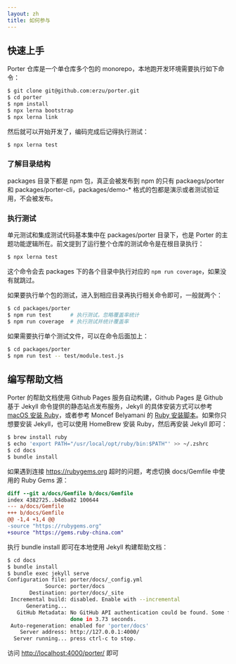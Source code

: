 ```yaml
---
layout: zh
title: 如何参与
---
```


## 快速上手

Porter 仓库是一个单仓库多个包的 monorepo，本地跑开发环境需要执行如下命令：

```bash
$ git clone git@github.com:erzu/porter.git
$ cd porter
$ npm install
$ npx lerna bootstrap
$ npx lerna link
```

然后就可以开始开发了，编码完成后记得执行测试：

```bash
$ npx lerna test
```

### 了解目录结构

packages 目录下都是 npm 包，真正会被发布到 npm 的只有 packaegs/porter 和 packages/porter-cli，packages/demo-* 格式的包都是演示或者测试验证用，不会被发布。

### 执行测试

单元测试和集成测试代码基本集中在 packages/porter 目录下，也是 Porter 的主题功能逻辑所在。前文提到了运行整个仓库的测试命令是在根目录执行：

```bash
$ npx lerna test
```

这个命令会去 packages 下的各个目录中执行对应的 `npm run coverage`，如果没有就跳过。

如果要执行单个包的测试，进入到相应目录再执行相关命令即可，一般就两个：

```bash
$ cd packages/porter
$ npm run test      # 执行测试，忽略覆盖率统计
$ npm run coverage  # 执行测试并统计覆盖率
```

如果需要执行单个测试文件，可以在命令后面加上：

```bash
$ cd packages/porter
$ npm run test -- test/module.test.js
```

## 编写帮助文档

Porter 的帮助文档使用 Github Pages 服务自动构建，Github Pages 是 Github 基于 Jekyll 命令提供的静态站点发布服务，Jekyll 的具体安装方式可以参考 [macOS 安装 Ruby](https://mac.install.guide/ruby/index.html)，或者参考 Moncef Belyamani 的 [Ruby 安装脚本](https://www.moncefbelyamani.com/ruby-script/)。如果你只想要安装 Jekyll，也可以使用 HomeBrew 安装 Ruby，然后再安装 Jekyll 即可：

```bash
$ brew install ruby
$ echo 'export PATH="/usr/local/opt/ruby/bin:$PATH"' >> ~/.zshrc
$ cd docs
$ bundle install
```

如果遇到连接 https://rubygems.org 超时的问题，考虑切换 docs/Gemfile 中使用的 Ruby Gems 源：

```diff
diff --git a/docs/Gemfile b/docs/Gemfile
index 4382725..b4dba82 100644
--- a/docs/Gemfile
+++ b/docs/Gemfile
@@ -1,4 +1,4 @@
-source "https://rubygems.org"
+source "https://gems.ruby-china.com"
```

执行 bundle install 即可在本地使用 Jekyll 构建帮助文档：

```bash
$ cd docs
$ bundle install
$ bundle exec jekyll serve
Configuration file: porter/docs/_config.yml
            Source: porter/docs
       Destination: porter/docs/_site
 Incremental build: disabled. Enable with --incremental
      Generating...
   GitHub Metadata: No GitHub API authentication could be found. Some fields may be missing or have incorrect data.
                    done in 3.73 seconds.
 Auto-regeneration: enabled for 'porter/docs'
    Server address: http://127.0.0.1:4000/
  Server running... press ctrl-c to stop.
```

访问 <http://localhost:4000/porter/> 即可
